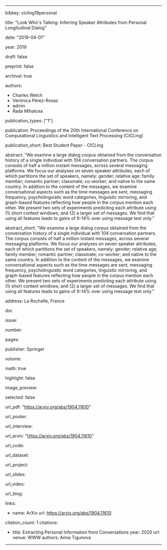 ---

bibkey: cicling19personal

title: "Look Who's Talking: Inferring Speaker Attributes from Personal Longitudinal Dialog"

date: "2019-04-01"

year: 2019

draft: false

preprint: false

archival: true

authors: 
- Charles Welch
- Verónica Pérez-Rosas
- admin
- Rada Mihalcea

publication_types: ["1"]

publication: Proceedings of the 20th International Conference on Computational Linguistics and Intelligent Text Processing (CICLing)

publication_short: Best Student Paper - CICLing

abstract: "We examine a large dialog corpus obtained from the conversation history of a single individual with 104 conversation partners. The corpus consists of half a million instant messages, across several messaging platforms. We focus our analyses on seven speaker attributes, each of which partitions the set of speakers, namely: gender; relative age; family member; romantic partner; classmate; co-worker; and native to the same country. In addition to the content of the messages, we examine conversational aspects such as the time messages are sent, messaging frequency, psycholinguistic word categories, linguistic mirroring, and graph-based features reflecting how people in the corpus mention each other. We present two sets of experiments predicting each attribute using (1) short context windows; and (2) a larger set of messages. We find that using all features leads to gains of 9-14% over using message text only."

abstract_short: "We examine a large dialog corpus obtained from the conversation history of a single individual with 104 conversation partners. The corpus consists of half a million instant messages, across several messaging platforms. We focus our analyses on seven speaker attributes, each of which partitions the set of speakers, namely: gender; relative age; family member; romantic partner; classmate; co-worker; and native to the same country. In addition to the content of the messages, we examine conversational aspects such as the time messages are sent, messaging frequency, psycholinguistic word categories, linguistic mirroring, and graph-based features reflecting how people in the corpus mention each other. We present two sets of experiments predicting each attribute using (1) short context windows; and (2) a larger set of messages. We find that using all features leads to gains of 9-14% over using message text only."

address: La Rochelle, France

doi: 

issue: 

number: 

pages: 

publisher: Springer

volume: 

math: true

highlight: false

image_preview: 

selected: false

url_pdf: "https://arxiv.org/abs/1904.11610"

url_poster: 

url_interview: 

url_arxiv: "https://arxiv.org/abs/1904.11610"

url_code: 

url_dataset: 

url_project: 

url_slides: 

url_video: 

url_blog: 

links: 
- name: ArXiv
  url: https://arxiv.org/abs/1904.11610

citation_count: 1
citations:
- title: Extracting Personal Information from Conversations
  year: 2020
  url: 
  venue: WWW
  authors: Anna Tigunova


---